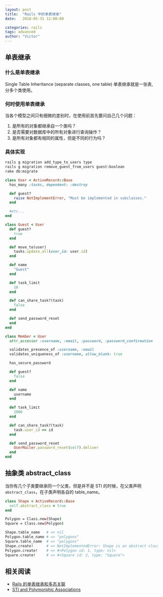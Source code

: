 ```yaml
---
layout: post
title:  "Rails 中的单表继承"
date:   2018-05-31 12:00:00

categories: rails
tags: advanced
author: "Victor"
---
```


## 单表继承

### 什么是单表继承

Single Table Inheritance (separate classes, one table) 单表继承就是一张表, 分多个类使用。

### 何时使用单表继承

当各个模型之间只有细微的差别时，在使用前首先要问自己几个问题：

1. 是所有的对象都继承自一个类吗？
2. 是否需要对数据库中的所有对象进行查询操作？
3. 是所有对象都有相同的属性，但是不同的行为吗？

### 具体实现

```bash
rails g migration add_type_to_users type
rails g migration remove_guest_from_users guest:boolean
rake db:migrate
```

```ruby
class User < ActiveRecord::Base
  has_many :tasks, dependent: :destroy

  def guest?
    raise NotImplementError, "Must be implemented in subclasses."
  end

  #etc...
end
```

```ruby
class Guest < User
  def guest?
    true
  end

  def move_to(user)
    tasks.update_all(user_id: user.id)
  end

  def name
    "Guest"
  end

  def task_limit
    10
  end

  def can_share_task?(task)
    false
  end

  def send_password_reset
  end
end
```

```ruby
class Member < User
  attr_accessor :username, :email, :password, :password_confirmation

  validates_presence_of :username, :email
  validates_uniqueness_of :username, allow_blank: true

  has_secure_password

  def guest?
    false
  end

  def name
    username
  end

  def task_limit
    1000
  end

  def can_share_task?(task)
    task.user_id == id
  end

  def send_password_reset
    UserMailer.password_reset(self).deliver
  end
end
```

## 抽象类 abstract_class

当你有几个子类要继承同一个父类，但是并不是 STI 的时候，在父类声明 `abstract_class`，在子类声明各自的 table_name。

```ruby
class Shape < ActiveRecord::Base
  self.abstract_class = true
end
```

```bash
Polygon = Class.new(Shape)
Square = Class.new(Polygon)

Shape.table_name   # => nil
Polygon.table_name # => "polygons"
Square.table_name  # => "polygons"
Shape.create!      # => NotImplementedError: Shape is an abstract class and cannot be instantiated.
Polygon.create!    # => #<Polygon id: 1, type: nil>
Square.create!     # => #<Square id: 2, type: "Square">
```

## 相关阅读

* [Rails 的单表继承和多态关联](https://segmentfault.com/a/1190000010016287)
* [STI and Polymorphic Associations](http://railscasts.com/episodes/394-sti-and-polymorphic-associations)

